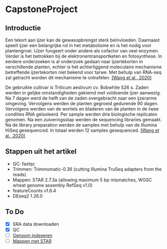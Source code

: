# CapstoneProject

## Introductie

Een tekort aan ijzer kan de gewasopbrengst sterk beïnvloeden. Daarnaast speelt ijzer een belangrijke rol in het metabolisme en is het nodig voor plantengroei. IJzer fungeert onder andere als cofactor van veel enzymen. Verder is het betrokken bij de elektronentransportketen en fotosynthese. In eerdere onderzoeken is al onderzoek gedaan naar ijzertekorten in verschillende planten, echter is het achterliggend moleculaire mechanisme betreffende ijzertekorten niet bekend voor tarwe. Met behulp van RNA-seq zal getracht worden dit mechanisme te ontrafelen. [(Wang et al., 2020)](https://www.ncbi.nlm.nih.gov/pmc/articles/PMC7550799/)

De gebruikte cultivar is Triticum aestivum cv. Bobwhite S26 s. Zaden werden in gelijke omstandigheden gekiemd met voldoende ijzer aanwezig. Na 7 dagen werd de helft van de zaden overgebracht naar een ijzerarme omgeving. Vervolgens werden de planten gegroeid gedurende 90 dagen. Vervolgens werden van de wortels en bladeren van de planten in de twee condities RNA geïsoleerd. Per sample werden drie biologische replicaten genomen. Na een zuiveringsstap werden de sequencing libraries gemaakt. Na de library preparation werden de samples met behulp van de Illumina HiSeq gesequenced. In totaal werden 12 samples gesequenced. [(Wang et al., 2020)](https://www.ncbi.nlm.nih.gov/pmc/articles/PMC7550799/)

 ## Stappen uit het artikel
 
- QC: fastqc
- Trimmen: Trimmomatic-0.36 (cutting Illumina TruSeq adapters from the reads)
- Mappen: STAR 2.7.3a (allowing maximum 5 bp mismatches, WGSC wheat genome assembly RefSeq v1.0)
- featureCounts v1.6.4
- DEseq2 1.26.0

## To Do
 - [X] SRA data downloaden
 - [X] QC
 - [ ] [Genoom indexeren](https://physiology.med.cornell.edu/faculty/skrabanek/lab/angsd/lecture_notes/STARmanual.pdf)
 - [ ] [Mappen met STAR](https://physiology.med.cornell.edu/faculty/skrabanek/lab/angsd/lecture_notes/STARmanual.pdf)
